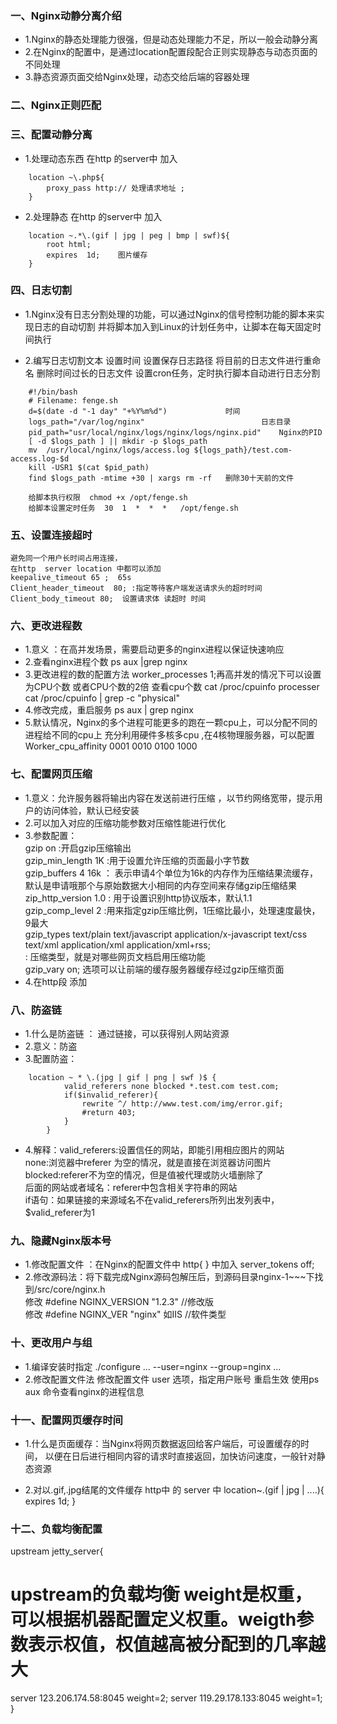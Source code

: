 ### 一、Nginx动静分离介绍
-	1.Nginx的静态处理能力很强，但是动态处理能力不足，所以一般会动静分离
-	2.在Nginx的配置中，是通过location配置段配合正则实现静态与动态页面的不同处理
-	3.静态资源页面交给Nginx处理，动态交给后端的容器处理

### 二、Nginx正则匹配
	
### 三、配置动静分离
-	1.处理动态东西
	在http 的server中 加入
```text
    location ~\.php${
        proxy_pass http:// 处理请求地址 ;	
    }
``` 
	        
-	2.处理静态
	在http 的server中 加入 
```text
    location ~.*\.(gif | jpg | peg | bmp | swf)${
        root html;
        expires  1d;	图片缓存
    }
```

### 四、日志切割
-	1.Nginx没有日志分割处理的功能，可以通过Nginx的信号控制功能的脚本来实现日志的自动切割
	并将脚本加入到Linux的计划任务中，让脚本在每天固定时间执行
	
-	2.编写日志切割文本
		设置时间
		设置保存日志路径
		将目前的日志文件进行重命名
		删除时间过长的日志文件
		设置cron任务，定时执行脚本自动进行日志分割
```text
    #!/bin/bash
    # Filename: fenge.sh
    d=$(date -d "-1 day" "+%Y%m%d")   			时间
    logs_path="/var/log/nginx"                			日志目录
    pid_path="usr/local/nginx/logs/nginx/logs/nginx.pid"   	Nginx的PID	
    [ -d $logs_path ] || mkdir -p $logs_path
    mv  /usr/local/nginx/logs/access.log ${logs_path}/test.com-access.log-$d
    kill -USR1 $(cat $pid_path)
    find $logs_path -mtime +30 | xargs rm -rf   删除30十天前的文件
    
    给脚本执行权限  chmod +x /opt/fenge.sh
    给脚本设置定时任务  30  1  *  *  *	/opt/fenge.sh
```
		
### 五、设置连接超时   
	避免同一个用户长时间占用连接，
	在http  server location 中都可以添加
	keepalive_timeout 65 ;  65s
	Client_header_timeout  80; :指定等待客户端发送请求头的超时时间
	Client_body_timeout 80;  设置请求体 读超时 时间

### 六、更改进程数
-	1.意义 ：在高并发场景，需要启动更多的nginx进程以保证快速响应
-	2.查看nginx进程个数   ps aux |grep nginx
-	3.更改进程的数的配置方法
		worker_processes  1;再高并发的情况下可以设置为CPU个数  或者CPU个数的2倍
		查看cpu个数 cat /proc/cpuinfo    processer   cat /proc/cpuinfo | grep -c "physical"
-	4.修改完成，重启服务 ps aux | grep nginx
-	5.默认情况，Nginx的多个进程可能更多的跑在一颗cpu上，可以分配不同的进程给不同的cpu上
	充分利用硬件多核多cpu ,在4核物理服务器，可以配置  Worker_cpu_affinity 0001 0010 0100 1000

### 七、配置网页压缩
-	1.意义：允许服务器将输出内容在发送前进行压缩 ，以节约网络宽带，提示用户的访问体验，默认已经安装 
-	2.可以加入对应的压缩功能参数对压缩性能进行优化
-	3.参数配置：  
		gzip on :开启gzip压缩输出  
		gzip_min_length 1K :用于设置允许压缩的页面最小字节数  
		gzip_buffers 4 16k ： 表示申请4个单位为16k的内存作为压缩结果流缓存，
			默认是申请哦那个与原始数据大小相同的内存空间来存储gzip压缩结果  
		zip_http_version 1.0 : 用于设置识别http协议版本，默认1.1  
		gzip_comp_level 2 :用来指定gzip压缩比例，1压缩比最小，处理速度最快，9最大  
		gzip_types text/plain text/javascript application/x-javascript text/css text/xml
			application/xml application/xml+rss;  
			: 压缩类型，就是对哪些网页文档启用压缩功能  
		gzip_vary  on; 选项可以让前端的缓存服务器缓存经过gzip压缩页面  
-	4.在http段  添加

### 八、防盗链
-	1.什么是防盗链 ： 通过链接，可以获得别人网站资源
-	2.意义：防盗
-	3.配置防盗：
```text
    location ~ * \.(jpg | gif | png | swf )$ {
    		valid_referers none blocked *.test.com test.com;		
    		if($invalid_referer){
    			rewrite ^/ http://www.test.com/img/error.gif;
    			#return 403;
    		}
    	}
```
-	4.解释：valid_referers:设置信任的网站，即能引用相应图片的网站  
		none:浏览器中referer 为空的情况，就是直接在浏览器访问图片  
		blocked:referer不为空的情况，但是值被代理或防火墙删除了  
		后面的网站或者域名：referer中包含相关字符串的网站  
		if语句：如果链接的来源域名不在valid_referers所列出发列表中，$valid_referer为1
		  
### 九、隐藏Nginx版本号
-	1.修改配置文件 ：在Nginx的配置文件中 http{  }  中加入 server_tokens off;
-	2.修改源码法：将下载完成Nginx源码包解压后，到源码目录nginx-1~~~下找到/src/core/nginx.h   
		修改 #define NGINX_VERSION "1.2.3"   //修改版  
		修改 #define NGINX_VER "nginx"  如IIS     //软件类型  

### 十、更改用户与组
-	1.编译安装时指定
		./configure  ... --user=nginx --group=nginx ... 
-	2.修改配置文件法
		修改配置文件 user 选项，指定用户账号
		重启生效
		使用ps aux 命令查看nginx的进程信息

### 十一、配置网页缓存时间
-	1.什么是页面缓存：当Nginx将网页数据返回给客户端后，可设置缓存的时间，
		以便在日后进行相同内容的请求时直接返回，加快访问速度，一般针对静态资源
	
-	2.对以.gif,.jpg结尾的文件缓存
	http中 的 server 中
	location~\.(gif | jpg | ....){
		expires 1d;
	}		

### 十二、负载均衡配置
upstream jetty_server{
   # upstream的负载均衡 weight是权重，可以根据机器配置定义权重。weigth参数表示权值，权值越高被分配到的几率越大
   server 123.206.174.58:8045 weight=2;
   server 119.29.178.133:8045 weight=1;
}			